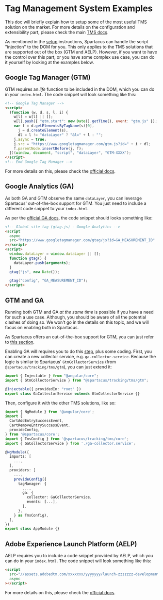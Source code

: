 # Tag Management System Examples

This doc will briefly explain how to setup some of the most useful TMS solution on the market. For more details on the configuration and extensibility part, please check the main [TMS docs](tag-management-system.md).

As mentioned in the [setup](tag-management-system.md#setup) instructions, Spartacus can handle the script "injection" to the DOM for you. This only applies to the TMS solutions that are supported out of the box (GTM and AELP).
However, if you want to have the control over this part, or you have some complex use case, you can do it yourself by looking at the examples below.

## Google Tag Manager (GTM)

GTM requires an _iife_ function to be included in the DOM, which you can do in your `index.html`. The code snippet will look something like this:

```html
<!-- Google Tag Manager -->
<script>
  (function (w, d, s, l, i) {
    w[l] = w[l] || [];
    w[l].push({ "gtm.start": new Date().getTime(), event: "gtm.js" });
    var f = d.getElementsByTagName(s)[0],
      j = d.createElement(s),
      dl = l != "dataLayer" ? "&l=" + l : "";
    j.async = true;
    j.src = "https://www.googletagmanager.com/gtm.js?id=" + i + dl;
    f.parentNode.insertBefore(j, f);
  })(window, document, "script", "dataLayer", "GTM-XXXX");
</script>
<!-- End Google Tag Manager -->
```

For more details on this, please check the [official docs](https://developers.google.com/tag-manager/quickstart).

## Google Analytics (GA)

As both GA and GTM observe the same `dataLayer`, you can leverage Spartacus' out-of-the-box support for GTM. You just need to include a different code snippet to your `index.html`.

As per the [official GA docs](https://developers.google.com/analytics/devguides/collection/gtagjs), the code snippet should looks something like:

```html
<!-- Global site tag (gtag.js) - Google Analytics -->
<script
  async
  src="https://www.googletagmanager.com/gtag/js?id=GA_MEASUREMENT_ID"
></script>
<script>
  window.dataLayer = window.dataLayer || [];
  function gtag() {
    dataLayer.push(arguments);
  }
  gtag("js", new Date());

  gtag("config", "GA_MEASUREMENT_ID");
</script>
```

## GTM and GA

Running both GTM and GA _at the same time_ is possible if you have a need for such a use case. Although, you should be aware of all the potential clashes of doing so.
We won't go in the details on this topic, and we will focus on enabling both in Spartacus.

As Spartacus offers an out-of-the-box support for GTM, you can just refer to [this section](#Google-Tag-Manager-GTM).

Enabling GA will requires you to do this [step](#Google-Analytics-GA), plus some coding.
First, you can create a new collector service, e.g. `ga-collector.service`. Because the logic is similar to Spartacus' `GtmCollectorService` (from `@spartacus/tracking/tms/gtm`), you can just extend it:

```typescript
import { Injectable } from "@angular/core";
import { GtmCollectorService } from "@spartacus/tracking/tms/gtm";

@Injectable({ providedIn: "root" })
export class GaCollectorService extends GtmCollectorService {}
```

Then, configure it with the other TMS solutions, like so:

```typescript
import { NgModule } from '@angular/core';
import {
  CartAddEntrySuccessEvent,
  CartRemoveEntrySuccessEvent,
  provideConfig,
} from '@spartacus/core';
import { TmsConfig } from '@spartacus/tracking/tms/core';
import { GaCollectorService } from './ga-collector.service';

@NgModule({
  imports: [
    ...,
  ],
  providers: [
    ...,
    provideConfig({
      tagManager: {
        ...,
        ga: {
          collector: GaCollectorService,
          events: [...],
        },
      },
    } as TmsConfig),
  ],
})
export class AppModule {}
```

## Adobe Experience Launch Platform (AELP)

AELP requires you to include a code snippet provided by AELP, which you can do in your `index.html`. The code snippet will look something like this:

```html
<script
  src="//assets.adobedtm.com/xxxxxxx/yyyyyyy/launch-zzzzzzz-development.min.js"
  async
></script>
```

For more details on this, please check the [official docs](https://experienceleague.adobe.com/docs/launch/using/get-started/quick-start.html?lang=en#libraries-and-builds).

